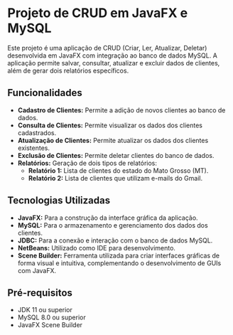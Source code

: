 <h1>Projeto de CRUD em JavaFX e MySQL</h1>

<p>Este projeto é uma aplicação de CRUD (Criar, Ler, Atualizar, Deletar) desenvolvida em JavaFX com integração ao banco de dados MySQL. A aplicação permite salvar, consultar, atualizar e excluir dados de clientes, além de gerar dois relatórios específicos.</p>

<h2>Funcionalidades</h2>
<ul>
    <li><strong>Cadastro de Clientes:</strong> Permite a adição de novos clientes ao banco de dados.</li>
    <li><strong>Consulta de Clientes:</strong> Permite visualizar os dados dos clientes cadastrados.</li>
    <li><strong>Atualização de Clientes:</strong> Permite atualizar os dados dos clientes existentes.</li>
    <li><strong>Exclusão de Clientes:</strong> Permite deletar clientes do banco de dados.</li>
    <li><strong>Relatórios:</strong> Geração de dois tipos de relatórios:
        <ul>
            <li><strong>Relatório 1:</strong> Lista de clientes do estado do Mato Grosso (MT).</li>
            <li><strong>Relatório 2:</strong> Lista de clientes que utilizam e-mails do Gmail.</li>
        </ul>
    </li>
</ul>

<h2>Tecnologias Utilizadas</h2>
<ul>
    <li><strong>JavaFX:</strong> Para a construção da interface gráfica da aplicação.</li>
    <li><strong>MySQL:</strong> Para o armazenamento e gerenciamento dos dados dos clientes.</li>
    <li><strong>JDBC:</strong> Para a conexão e interação com o banco de dados MySQL.</li>
    <li><strong>NetBeans:</strong> Utilizado como IDE para desenvolvimento.</li>
    <li><strong>Scene Builder:</strong> Ferramenta utilizada para criar interfaces gráficas de forma visual e intuitiva, complementando o desenvolvimento de GUIs com JavaFX.</li>
</ul>

<h2>Pré-requisitos</h2>
<ul>
    <li>JDK 11 ou superior</li>
    <li>MySQL 8.0 ou superior</li>
    <li>JavaFX Scene Builder</li>
</ul>
